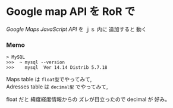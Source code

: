 # Google map API を RoR で

*Google Maps JavaScript API* を ｊｓ 内に 追加すると 動く

### Memo

```
> MySQL
>>>  ~ mysql --version
>>>    mysql  Ver 14.14 Distrib 5.7.18
```

Maps table は `float型`でやってみて,     
Adresses table は `decimal型` でやってみて,      
     
float だと 緯度経度情報からの ズレが目立ったので
decimal が 好み。
